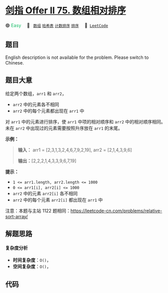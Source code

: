 # [剑指 Offer II 75. 数组相对排序](https://leetcode.cn/problems/0H97ZC)

🟢 <font color=#15bd66>Easy</font>&emsp; 🔖&ensp; [`数组`](/tag/array.md) [`哈希表`](/tag/hash-table.md) [`计数排序`](/tag/counting-sort.md) [`排序`](/tag/sorting.md)&emsp; 🔗&ensp;[`LeetCode`](https://leetcode.cn/problems/0H97ZC)

## 题目

English description is not available for the problem. Please switch to
Chinese.


## 题目大意

给定两个数组，`arr1` 和 `arr2`，

  * `arr2` 中的元素各不相同
  * `arr2` 中的每个元素都出现在 `arr1` 中

对 `arr1` 中的元素进行排序，使 `arr1` 中项的相对顺序和 `arr2` 中的相对顺序相同。未在 `arr2` 中出现过的元素需要按照升序放在
`arr1` 的末尾。



**示例：**

> 
> 
> 
> 
> 
> **输入：** arr1 = [2,3,1,3,2,4,6,7,9,2,19], arr2 = [2,1,4,3,9,6]
> 
> **输出：**[2,2,2,1,4,3,3,9,6,7,19]
> 
> 



**提示：**

  * `1 <= arr1.length, arr2.length <= 1000`
  * `0 <= arr1[i], arr2[i] <= 1000`
  * `arr2` 中的元素 `arr2[i]` 各不相同
  * `arr2` 中的每个元素 `arr2[i]` 都出现在 `arr1` 中



注意：本题与主站 1122 题相同：<https://leetcode-cn.com/problems/relative-sort-array/>


## 解题思路

#### 复杂度分析

- **时间复杂度**：`O()`，
- **空间复杂度**：`O()`，

## 代码

```javascript

```